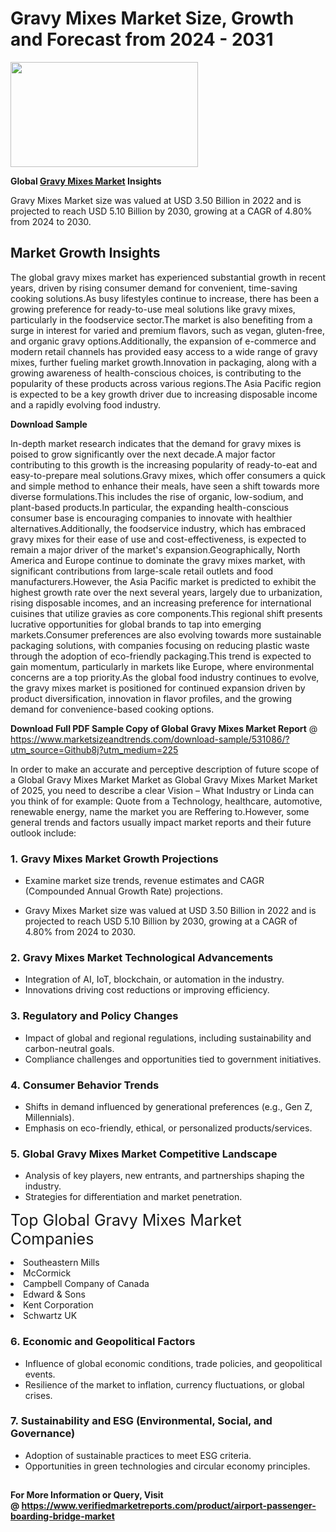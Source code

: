 <H1>Gravy Mixes Market Size, Growth and Forecast from 2024 - 2031</H1><img class="aligncenter size-medium wp-image-584254" src="https://thirdeyenews.in/wp-content/uploads/2024/09/Global-Market-Research-300x168.jpeg" alt="" width="300" height="168" /><p><strong>Global&nbsp;<a href="https://www.marketsizeandtrends.com/download-sample/531086/?utm_source=Github8j?utm_medium=225">Gravy Mixes Market</a> Insights</strong></p><p>Gravy Mixes Market size was valued at USD 3.50 Billion in 2022 and is projected to reach USD 5.10 Billion by 2030, growing at a CAGR of 4.80% from 2024 to 2030.</p><p><h2>Market Growth Insights</h2> <p>The global gravy mixes market has experienced substantial growth in recent years, driven by rising consumer demand for convenient, time-saving cooking solutions.As busy lifestyles continue to increase, there has been a growing preference for ready-to-use meal solutions like gravy mixes, particularly in the foodservice sector.The market is also benefiting from a surge in interest for varied and premium flavors, such as vegan, gluten-free, and organic gravy options.Additionally, the expansion of e-commerce and modern retail channels has provided easy access to a wide range of gravy mixes, further fueling market growth.Innovation in packaging, along with a growing awareness of health-conscious choices, is contributing to the popularity of these products across various regions.The Asia Pacific region is expected to be a key growth driver due to increasing disposable income and a rapidly evolving food industry.</p> <p><strong>Download Sample</strong></p> <p>In-depth market research indicates that the demand for gravy mixes is poised to grow significantly over the next decade.A major factor contributing to this growth is the increasing popularity of ready-to-eat and easy-to-prepare meal solutions.Gravy mixes, which offer consumers a quick and simple method to enhance their meals, have seen a shift towards more diverse formulations.This includes the rise of organic, low-sodium, and plant-based products.In particular, the expanding health-conscious consumer base is encouraging companies to innovate with healthier alternatives.Additionally, the foodservice industry, which has embraced gravy mixes for their ease of use and cost-effectiveness, is expected to remain a major driver of the market's expansion.Geographically, North America and Europe continue to dominate the gravy mixes market, with significant contributions from large-scale retail outlets and food manufacturers.However, the Asia Pacific market is predicted to exhibit the highest growth rate over the next several years, largely due to urbanization, rising disposable incomes, and an increasing preference for international cuisines that utilize gravies as core components.This regional shift presents lucrative opportunities for global brands to tap into emerging markets.Consumer preferences are also evolving towards more sustainable packaging solutions, with companies focusing on reducing plastic waste through the adoption of eco-friendly packaging.This trend is expected to gain momentum, particularly in markets like Europe, where environmental concerns are a top priority.As the global food industry continues to evolve, the gravy mixes market is positioned for continued expansion driven by product diversification, innovation in flavor profiles, and the growing demand for convenience-based cooking options.</p> <p><span class=""><strong>Download Full PDF Sample Copy of Global Gravy Mixes Market Report</strong> @ <a href="https://www.marketsizeandtrends.com/download-sample/531086/?utm_source=Github8j?utm_medium=225" target="_blank">https://www.marketsizeandtrends.com/download-sample/531086/?utm_source=Github8j?utm_medium=225</a></span></p><p>In order to make an accurate and perceptive description of future scope of a Global&nbsp;Gravy Mixes Market Market as Global&nbsp;Gravy Mixes Market Market of 2025, you need to describe a clear Vision &ndash; What Industry or Linda can you think of for example: Quote from a Technology, healthcare, automotive, renewable energy, name the market you are Reffering to.However, some general trends and factors usually impact market reports and their future outlook include:</p><h3>1.&nbsp;<strong>Gravy Mixes Market Growth Projections</strong></h3><ul><li>Examine market size trends, revenue estimates and CAGR (Compounded Annual Growth Rate) projections.</li><li><p>Gravy Mixes Market size was valued at USD 3.50 Billion in 2022 and is projected to reach USD 5.10 Billion by 2030, growing at a CAGR of 4.80% from 2024 to 2030.</p></li></ul><h3>2.&nbsp;<strong>Gravy Mixes Market Technological Advancements</strong></h3><ul><li>Integration of AI, IoT, blockchain, or automation in the industry.</li><li>Innovations driving cost reductions or improving efficiency.</li></ul><h3>3.&nbsp;<strong>Regulatory and Policy Changes</strong></h3><ul><li>Impact of global and regional regulations, including sustainability and carbon-neutral goals.</li><li>Compliance challenges and opportunities tied to government initiatives.</li></ul><h3>4.&nbsp;<strong>Consumer Behavior Trends</strong></h3><ul><li>Shifts in demand influenced by generational preferences (e.g., Gen Z, Millennials).</li><li>Emphasis on eco-friendly, ethical, or personalized products/services.</li></ul><h3>5.&nbsp;<strong>Global Gravy Mixes Market Competitive Landscape</strong></h3><ul><li>Analysis of key players, new entrants, and partnerships shaping the industry.</li><li>Strategies for differentiation and market penetration.</li></ul><p data-pm-slice="1 1 []"><span style="color: inherit; font-family: inherit; font-size: 25px;">Top Global Gravy Mixes Market Companies</span></p><div class="" data-test-id=""><p><li>Southeastern Mills</li><li> McCormick</li><li> Campbell Company of Canada</li><li> Edward & Sons</li><li> Kent Corporation</li><li> Schwartz UK</li></p></div><h3>6.&nbsp;<strong>Economic and Geopolitical Factors</strong></h3><ul><li>Influence of global economic conditions, trade policies, and geopolitical events.</li><li>Resilience of the market to inflation, currency fluctuations, or global crises.</li></ul><h3>7.&nbsp;<strong>Sustainability and ESG (Environmental, Social, and Governance)</strong></h3><ul><li>Adoption of sustainable practices to meet ESG criteria.</li><li>Opportunities in green technologies and circular economy principles.</li></ul><h2><strong style="font-size: 14px;">For More Information or Query, Visit @&nbsp;</strong><a style="background-color: #ffffff; font-size: 14px;" href="https://www.marketsizeandtrends.com/report/gravy-mixes-market/" target="_blank">https://www.verifiedmarketreports.com/product/airport-passenger-boarding-bridge-market</a></h2>